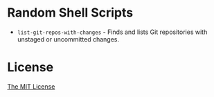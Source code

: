 # Random Shell Scripts

* `list-git-repos-with-changes` - Finds and lists Git repositories with unstaged or uncommitted changes.

# License

[The MIT License](https://opensource.org/licenses/MIT)
